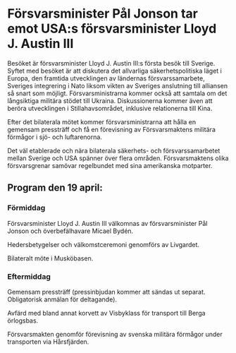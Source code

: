 # Försvarsminister Pål Jonson tar emot USA:s försvarsminister Lloyd J. Austin III

Besöket är försvarsminister Lloyd J. Austin III:s första besök till Sverige. Syftet med besöket är att diskutera det allvarliga säkerhetspolitiska läget i Europa, den framtida utvecklingen av ländernas försvarssamarbete, Sveriges integrering i Nato liksom vikten av Sveriges anslutning till alliansen så snart som möjligt. Försvarsministrarna kommer också att samtala om det långsiktiga militära stödet till Ukraina. Diskussionerna kommer även att beröra utvecklingen i Stillahavsområdet, inklusive relationerna till Kina.

Efter det bilaterala mötet kommer försvarsministrarna att hålla en gemensam pressträff och få en förevisning av Försvarsmaktens militära förmågor i sjö\- och luftarenorna.

Det väl etablerade och nära bilaterala säkerhets\- och försvarssamarbetet mellan Sverige och USA spänner över flera områden. Försvarsmaktens olika försvarsgrenar samövar regelbundet med sina amerikanska motparter.

## Program den 19 april:

### Förmiddag

Försvarsminister Lloyd J. Austin III välkomnas av försvarsminister Pål Jonson och överbefälhavare Micael Bydén.

Hedersbetygelser och välkomstceremoni genomförs av Livgardet.

Bilateralt möte i Musköbasen.

### Eftermiddag

Gemensam pressträff (pressinbjudan kommer att sändas ut separat. Obligatorisk anmälan för deltagande).

Avfärd med bland annat korvett av Visbyklass för transport till Berga örlogsbas.

Försvarsmakten genomför förevisning av svenska militära förmågor under transporten via Hårsfjärden.
